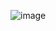 ![image](https://user-images.githubusercontent.com/66316315/138198179-a404276c-d66e-46af-a594-6fc2df3f27e4.png)
